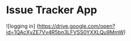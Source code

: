 # Issue Tracker App

![logging in] (https://drive.google.com/open?id=1QAcXyZE7Vv4R5bn3LFVSS0YXXLQu9MmW)

